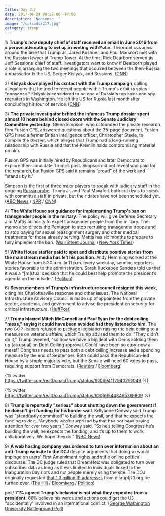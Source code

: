 ```yaml
---
title: Day 217
date: 2017-08-24 09:22:00 -07:00
description: 'Nonsense. '
image: "/uploads/217.jpg"
category: trump
---
```


1/ **Trump's now deputy chief of staff received an email in June 2016 from a person attempting to set up a meeting with Putin**. The email occurred around the time that Trump Jr., Jared Kushner, and Paul Manafort met with the Russian lawyer at Trump Tower. At the time, Rick Dearborn served as Jeff Sessions' chief of staff. Investigators want to know if Dearborn played a role in arranging the two meetings that occurred between the then-Russia ambassador to the US, Sergey Kislyak, and Sessions. ([CNN](http://www.cnn.com/2017/08/23/politics/donald-trump-rick-dearborn-email-russia-investigation/index.html))

2/ **Kislyak downplayed his contact with the Trump campaign**, calling allegations that he tried to recruit people within Trump's orbit as spies "nonsense." Kislyak is considered to be one of Russia's top spies and spy-recruiters in Washington. He left the US for Russia last month after concluding his tour of service. ([CNN](http://www.cnn.com/2017/08/23/politics/ex-russian-diplomat-sergey-kislyak-cnn-interview/index.html))

3/ **The private investigator behind the infamous Trump dossier spent almost 10 hours behind closed doors with the Senate Judiciary Committee yesterday**. Glenn Simpson, who cofounded the private research firm Fusion GPS, answered questions about the 35-page document. Fusion GPS hired a former British intelligence officer, Christopher Steele, to compile the dossier, which alleges that Trump had a long-running relationship with Russia and that the Kremlin holds compromising material on him.

Fusion GPS was initially hired by Republicans and later Democrats to explore then-candidate Trump’s past. Simpson did not reveal who paid for the research, but Fusion GPS said it remains “proud” of the work and “stands by it.”

Simpson is the first of three major players to speak with judiciary staff in the ongoing <a href="{{ site.baseurl }}/trump-russia-investigation/">Russia probe</a>. Trump Jr. and Paul Manafort both cut deals to speak with committee staff in private, but their dates have not been scheduled yet. ([ABC News](http://abcnews.go.com/Politics/attorney-glenn-simpson-reveal-clients-trump-dossier-investigators/story?id=49367909) / [NPR](http://www.npr.org/2017/08/23/545289362/researcher-behind-unverified-trump-dossier-meets-senate-investigators) / [CNN](http://www.cnn.com/2017/08/22/politics/glenn-simpson-senate-judiciary-investigators/index.html))

4/ **The White House set guidance for implementing Trump's ban on transgender people in the military**. The policy will give Defense Secretary Jim Mattis authority to expel transgender people from the military. The memo also directs the Pentagon to stop recruiting transgender troops and to stop paying for sexual reassignment surgery and other medical treatments for those already serving. Mattis has six months to prepare to fully implement the ban. ([Wall Street Journal](https://www.wsj.com/articles/white-house-sets-rules-for-military-transgender-ban-1503534757) / [New York Times](https://www.nytimes.com/2017/08/23/us/politics/trump-military-transgender-ban.html?_r=0))

5/ **White House staffer paid to spot and distribute positive stories from the mainstream media has left his position**. Andy Hemming worked at the White House from 5:30 a.m. to 11 p.m. every weekday, sending reporters stories favorable to the administration. Sarah Huckabee Sanders told us that it was a “\[m\]utual decision that he could best help promote the president’s agenda on the outside." ([Politico](http://www.politico.com/tipsheets/playbook/2017/08/24/scoop-andy-hemming-out-at-wh-trumps-heated-calls-with-senators-the-juice-perry-bringing-family-and-friends-on-trip-abroad-risa-heller-drops-kushner-cos-as-a-client-jay-solomons-new-job-222038))

6/ **Seven members of Trump's infrastructure council resigned this week**, citing his Charlottesville response and other issues. The National Infrastructure Advisory Council is made up of appointees from the private sector, academia, and government to advise the president on security for critical infrastructure. ([HuffPost](http://www.huffingtonpost.com/entry/infrastructure-advisers-trump-homeland-security_us_599ddf67e4b0821444c07fb9?ncid=tweetlnkushpmg00000067))

7/ **Trump blamed Mitch McConnell and Paul Ryan for the debt ceiling "mess," saying it could have been avoided had they listened to him**. The two GOP leaders refused to package legislation raising the debt ceiling to a measure on veterans affairs, which Trump advised them to do. "They didn’t do it," Trump tweeted, "so now we have a big deal with Dems holding them up (as usual) on Debt Ceiling approval. Could have been so easy-now a mess!” Congress needs to pass both a debt ceiling increase and a spending measure by the end of September. Both could pass the Republican-led House by a simple majority vote, but the Senate will need 60 votes to pass, requiring support from Democrats. ([Reuters](https://www.reuters.com/article/us-usa-trump-budget-idUSKCN1B41RT) / [Bloomberg](https://www.bloomberg.com/news/articles/2017-08-24/trump-blames-debt-ceiling-mess-on-gop-leaders-in-congress))

{% twitter https://twitter.com/realDonaldTrump/status/900694112940290049 %}

{% twitter https://twitter.com/realDonaldTrump/status/900695448465399809 %}

8/ **Trump is reportedly "serious" about shutting down the government if he doesn't get funding for his border wall**. Kellyanne Conway said Trump was "steadfastly committed" to building the wall, and that he expects the funding to do it. "Anybody who’s surprised by that has not been paying attention for over two years," Conway said. "So he’s telling Congress he’s building the wall, he expects the funding, and it’s up to them to work collaboratively. We hope they do." ([NBC News](https://www.nbcnews.com/politics/donald-trump/trump-team-escalates-threats-shutdown-government-n795506))

9/ **A web hosting company was ordered to turn over information about an anti-Trump website to the DOJ** despite arguments that doing so would impinge on users' First Amendment rights and stifle online political discourse. The DC judge ruled that DreamHost was obligated to turn over subscriber data as long as it was limited to individuals linked to the Inauguration Day riots and not people merely using the site. The DOJ originally requested [that 1.3 million IP addresses](https://whatthefuckjusthappenedtoday.com/2017/08/15/day-208/#8-the-justice-department-has-demande) from disruptj20.org be turned over. ([The Hill](http://thehill.com/policy/cybersecurity/347817-court-orders-company-to-produce-data-on-anti-trump-site#.WZ8TIRjdBrU.twitter) / [Bloomberg](https://www.bloomberg.com/news/articles/2017-08-24/u-s-prevails-in-bid-for-anti-trump-website-s-subscriber-data) / [Politico](http://www.politico.com/story/2017/08/24/trump-inauguration-protest-dreamhost-court-241973))

poll/ **71% agreed Trump's behavior is not what they expected from a president.** 68% believe his words and actions could get the US "accidentally" involved in an international conflict. ([George Washington University Battleground Poll](https://mediarelations.gwu.edu/new-gw-battleground-poll-finds-widespread-public-concern-about-president-trump%E2%80%99s-behavior))